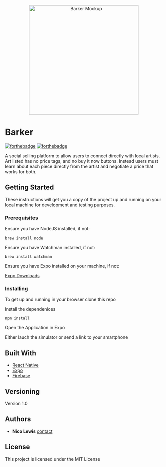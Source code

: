 <p align="center">
  <img src="https://preview.ibb.co/dfTcRn/barkermockup.png" alt="Barker Mockup" height="350" width="350"/>
</p>

# Barker

[![forthebadge](https://forthebadge.com/images/badges/made-with-javascript.svg)](http://forthebadge.com)
[![forthebadge](http://forthebadge.com/images/badges/built-with-love.svg)](http://forthebadge.com)

A social selling platform to allow users to connect directly with local artists. Art listed has no price tags, and no buy it now buttons. Instead users must learn about each piece directly from the artist and negotiate a price that works for both.  

## Getting Started


These instructions will get you a copy of the project up and running on your local machine for development and testing purposes.

### Prerequisites

Ensure you have NodeJS installed, if not:

```
brew install node
```

Ensure you have Watchman installed, if not:

```
brew install watchman
```

Ensure you have Expo installed on your machine, if not:

[Expo Downloads](https://docs.expo.io/versions/v26.0.0/introduction/installation)


### Installing

To get up and running in your browser clone this repo 

Install the dependenices

```
npm install
```

Open the Application in Expo

Either lauch the simulator or send a link to your smartphone



## Built With

* [React Native](https://facebook.github.io/react-native/) 
* [Expo](https://expo.io/) 
* [Firebase](https://firebase.google.com/)

## Versioning

Version 1.0

## Authors

* **Nico Lewis** [contact](https://github.com/nico24687)

## License

This project is licensed under the MIT License 


